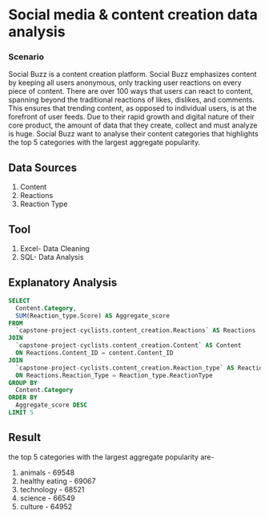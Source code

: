 # Social media & content creation data analysis
### Scenario
Social Buzz is a content creation platform. Social Buzz emphasizes content by keeping all users anonymous, only tracking user reactions on every piece of content. There are over 100 ways that users can react to content, spanning beyond the traditional reactions of likes, dislikes, and comments. This ensures that trending content, as opposed to individual users, is at the forefront of user feeds. Due to their rapid growth and digital nature of their core product, the amount of data that they create, collect and must analyze is huge. Social Buzz want to analyse their content categories that highlights the top 5 categories with the largest aggregate popularity.
## Data Sources
1. Content
2. Reactions
3. Reaction Type
## Tool
1. Excel- Data Cleaning
2. SQL- Data Analysis
## Explanatory Analysis
```SQL
SELECT 
  Content.Category,
  SUM(Reaction_type.Score) AS Aggregate_score
FROM 
  `capstone-project-cyclists.content_creation.Reactions` AS Reactions
JOIN
  `capstone-project-cyclists.content_creation.Content` AS Content
  ON Reactions.Content_ID = content.Content_ID 
JOIN
  `capstone-project-cyclists.content_creation.Reaction_type` AS Reaction_type
  ON Reactions.Reaction_Type = Reaction_type.ReactionType
GROUP BY
  Content.Category
ORDER BY
  Aggregate_score DESC
LIMIT 5
```
## Result
the top 5 categories with the largest aggregate popularity are-
1. animals - 69548
2. healthy eating - 69067
3. technology - 68521
4. science - 66549
5. culture - 64952


